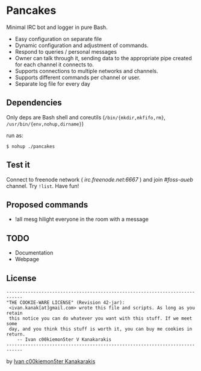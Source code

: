 Pancakes
========
Minimal IRC bot and logger in pure Bash.

- Easy configuration on separate file
- Dynamic configuration and adjustment of commands.
- Respond to queries / personal messages
- Owner can talk through it, sending data to the appropriate
  pipe created for each channel it connects to.
- Supports connections to multiple networks and channels.
- Supports different commands per channel or user.
- Separate log file for every day

Dependencies
------------
Only deps are Bash shell and coreutils
(`/bin/{mkdir,mkfifo,rm}`, `/usr/bin/{env,nohup,dirname}`)

run as:

    $ nohup ./pancakes

Test it
-------
Connect to freenode network ( _irc.freenode.net:6667_ )
and join _#foss-aueb_ channel. Try `!list`. Have fun!

Proposed commands
-----------------
- !all mesg
  hilight everyone in the room with a message

TODO
----
- Documentation
- Webpage

License
-------

    ----------------------------------------------------------------------------
    "THE COOKIE-WARE LICENSE" (Revision 42-jar):
     <ivan.kanak[at]gmail.com> wrote this file and scripts. As long as you retain
     this notice you can do whatever you want with this stuff. If we meet some
     day, and you think this stuff is worth it, you can buy me cookies in return.
        -- Ivan c00kiemon5ter V Kanakarakis
    ----------------------------------------------------------------------------

by [Ivan c00kiemon5ter Kanakarakis][blog]

  [blog]: http://c00kiemon5ter.github.com

